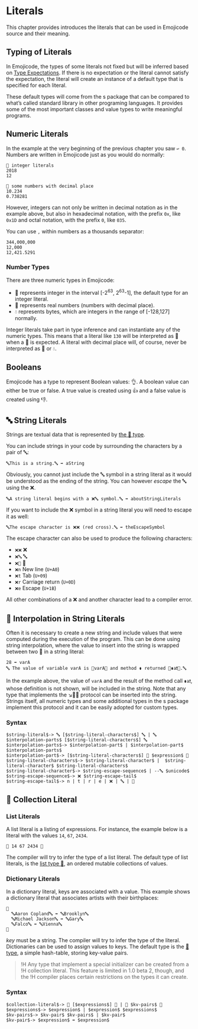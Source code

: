 # Literals

This chapter provides introduces the literals that can be used in Emojicode
source and their meaning.

## Typing of Literals

In Emojicode, the types of some literals not fixed but will be inferred based on
[Type Expectations](types.html#type-expectations). If there is no expectation or
the literal cannot satisfy the expectation, the literal will create an instance
of a default type that is specified for each literal.

These default types will come from the s package that can be compared to what’s
called standard library in other programing languages. It provides some of the
most important classes and value types to write meaningful programs.

## Numeric Literals

In the example at the very beginning of the previous chapter you saw `↩️ 0`.
Numbers are written in Emojicode just as you would do normally:

```
💭 integer literals
2018
12

💭 some numbers with decimal place
10.234
0.738281
```

However, integers can not only be written in decimal notation as in the example
above, but also in hexadecimal notation, with the prefix `0x`, like `0x1D`
and octal notation, with the prefix `0`, like `035`.

You can use `,` within numbers as a thousands separator:

```
344,000,000
12,000
12,421.5291
```

### Number Types

There are three numeric types in Emojicode:

- 🔢 represents integer in the interval [-2<sup>63</sup>,
2<sup>63</sup>-1], the default type for an integer literal.
- 💯 represents real numbers (numbers with decimal place).
- 💧 represents bytes, which are integers in the range of [-128,127] normally.

Integer literals take part in type inference and can instantiate any of the
numeric types. This means that a literal like `130` will be interpreted as 💯
when a 💯 is expected. A literal with decimal place will, of course, never be
interpreted as 🔢 or 💧.

## Booleans

Emojicode has a type to represent Boolean values: 👌. A boolean value can either
be true or false. A true value is created using 👍 and a false value is created
using 👎.


## 🔤 String Literals

Strings are textual data that is represented by [the 🔡 type](../packages/s/1f521.html).

You can include strings in your code by surrounding the characters by a pair of
🔤:

```
🔤This is a string.🔤 ➡️ aString
```

Obviously, you cannot just include the 🔤 symbol in a string literal as it would
be understood as the ending of the string. You can however *escape* the 🔤 using
the ❌.

```
🔤A string literal begins with a ❌🔤 symbol.🔤 ➡️ aboutStringLiterals
```

If you want to include the ❌ symbol in a string literal you will need to escape
it as well:

```
🔤The escape character is ❌❌ (red cross).🔤 ➡️ theEscapeSymbol
```

The escape character can also be used to produce the following characters:

- `❌❌` ❌
- `❌🔤` 🔤
- `❌🧲` 🧲
- `❌n` New line (`U+A0`)
- `❌t` Tab (`U+09`)
- `❌r` Carriage return (`U+0D`)
- `❌e` Escape (`U+1B`)

All other combinations of a ❌ and another character lead to a compiler error.

## 🧲 Interpolation in String Literals

Often it is necessary to create a new string and include values that were
computed during the execution of the program. This can be done using string
interpolation, where the value to insert into the string is wrapped between two
🧲 in a string literal:

```
28 ➡️ varA
🔤 The value of variable varA is 🧲varA🧲 and method ⚱️ returned 🧲⚱️a❗️🧲.🔤
```

In the example above, the value of `varA` and the result of the method call
`⚱️a❗️`, whose definition is not shown, will be included in the string. Note
that any type that implements the ↘️🔸🔡 protocol can be inserted into the
string. Strings itself, all numeric types and some additional types in the s
package implement this protocol and it can be easily adopted for custom types.

### Syntax

```syntax
$string-literal$-> 🔤 [$string-literal-characters$] 🔤 | 🔤 $interpolation-parts$ [$string-literal-characters$] 🔤
$interpolation-parts$-> $interpolation-part$ | $interpolation-part$ $interpolation-parts$
$interpolation-part$-> [$string-literal-characters$] 🧲 $expression$ 🧲
$string-literal-characters$-> $string-literal-character$ |  $string-literal-character$ $string-literal-characters$
$string-literal-character$-> $string-escape-sequence$ | --🔤 $unicode$
$string-escape-sequence$-> ❌ $string-escape-tail$
$string-escape-tail$-> n | t | r | e | ❌ | 🔤 | 🧲
```

## 🍿 Collection Literal

### List Literals

A list literal is a listing of expressions. For instance, the example below
is a literal with the values `14`, `67`, `2434`.

```
🍿 14 67 2434 🍆
```

The compiler will try to infer the type of a list literal. The default type
of list literals, is the [list type 🍨](../packages/s/1f368.html), an ordered
mutable collections of values.

### Dictionary Literals

In a dictionary literal, keys are associated with a value. This example shows a
dictionary literal that associates artists with their birthplaces:

```
🍿
  🔤Aaron Copland🔤 ➡️ 🔤Brooklyn🔤
  🔤Michael Jackson🔤 ➡️ 🔤Gary🔤
  🔤Falco🔤 ➡️ 🔤Vienna🔤
🍆
```

*key* must be a string. The compiler will try to infer the type of the literal.
Dictionaries can be used to assign values to keys. The default type is
the [🍯 type](../packages/s/1f36f.html), a simple hash-table, storing key-value
pairs.

>!H Any type that implement a special initializer can be created from a
>!H collection literal. This feature is limited in 1.0 beta 2, though, and the
>!H compiler places certain restrictions on the types it can create.

### Syntax

```syntax
$collection-literal$-> 🍿 [$expressions$] 🍆 | 🍿 $kv-pairs$ 🍆
$expressions$-> $expression$ | $expression$ $expressions$
$kv-pairs$-> $kv-pair$ $kv-pairs$ | $kv-pair$
$kv-pair$-> $expression$ ➡️ $expression$
```
